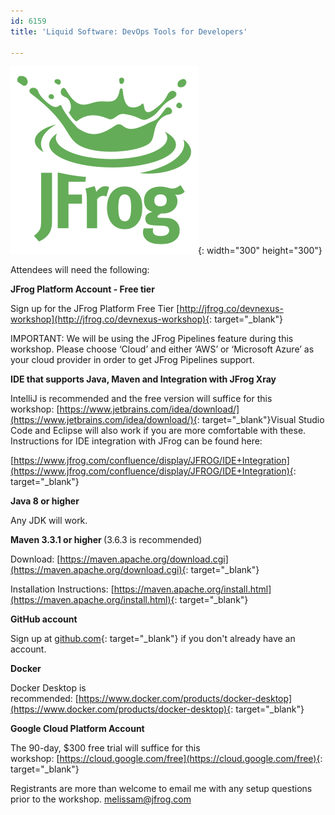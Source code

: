 ```yaml
---
id: 6159
title: 'Liquid Software: DevOps Tools for Developers'

---
```


![](/assets/img/jfrog.001.jpeg){: width="300" height="300"}

Attendees will need the following:

**JFrog Platform Account - Free tier**

Sign up for the JFrog Platform Free Tier&nbsp;[http://jfrog.co/devnexus-workshop](http://jfrog.co/devnexus-workshop){: target="_blank"}

IMPORTANT: We will be using the JFrog Pipelines feature during this workshop. Please choose ‘Cloud’ and either ‘AWS’ or ‘Microsoft Azure’ as your cloud provider in order to get JFrog Pipelines support.

**IDE that supports Java, Maven and Integration with JFrog Xray**

IntelliJ is recommended and the free version will suffice for this workshop:&nbsp;[https://www.jetbrains.com/idea/download/](https://www.jetbrains.com/idea/download/){: target="_blank"}Visual Studio Code and Eclipse will also work if you are more comfortable with these. Instructions for IDE integration with JFrog can be found here:&nbsp;

[https://www.jfrog.com/confluence/display/JFROG/IDE+Integration](https://www.jfrog.com/confluence/display/JFROG/IDE+Integration){: target="_blank"}&nbsp;

**Java 8 or higher**

Any JDK will work.

**Maven 3.3.1 or higher&nbsp;**(3.6.3 is recommended)

Download:&nbsp;[https://maven.apache.org/download.cgi](https://maven.apache.org/download.cgi){: target="_blank"}

Installation Instructions:&nbsp;[https://maven.apache.org/install.html](https://maven.apache.org/install.html){: target="_blank"}

**GitHub account&nbsp;**

Sign up at&nbsp;[github.com](http://github.com/){: target="_blank"}&nbsp;if you don't already have an account.

**Docker**

Docker Desktop is recommended:&nbsp;[https://www.docker.com/products/docker-desktop](https://www.docker.com/products/docker-desktop){: target="_blank"}

**Google Cloud Platform Account**

The 90-day, $300 free trial will suffice for this workshop:&nbsp;[https://cloud.google.com/free](https://cloud.google.com/free){: target="_blank"}

Registrants are more than welcome to email me with any setup questions prior to the workshop. melissam@jfrog.com&nbsp;
